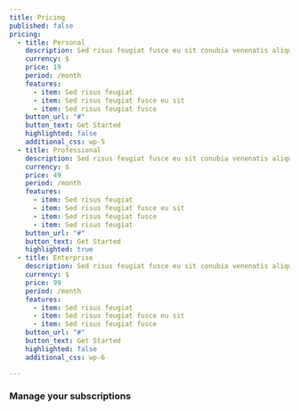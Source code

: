 ```yaml
---
title: Pricing
published: false
pricing:
  - title: Personal
    description: Sed risus feugiat fusce eu sit conubia venenatis aliquet nisl cras.
    currency: $
    price: 19
    period: /month
    features:
      - item: Sed risus feugiat
      - item: Sed risus feugiat fusce eu sit
      - item: Sed risus feugiat fusce
    button_url: "#"
    button_text: Get Started
    highlighted: false
    additional_css: wp-5
  - title: Professional
    description: Sed risus feugiat fusce eu sit conubia venenatis aliquet nisl cras.
    currency: $
    price: 49
    period: /month
    features:
      - item: Sed risus feugiat
      - item: Sed risus feugiat fusce eu sit
      - item: Sed risus feugiat fusce
      - item: Sed risus feugiat
    button_url: "#"
    button_text: Get Started
    highlighted: true  
  - title: Enterprise
    description: Sed risus feugiat fusce eu sit conubia venenatis aliquet nisl cras.
    currency: $
    price: 99
    period: /month
    features:
      - item: Sed risus feugiat
      - item: Sed risus feugiat fusce eu sit
      - item: Sed risus feugiat fusce
    button_url: "#"
    button_text: Get Started
    highlighted: false
    additional_css: wp-6

---
```

### Manage your subscriptions
